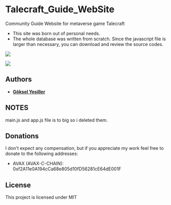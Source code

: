 # Talecraft_Guide_WebSite
Community Guide Website for metaverse game Talecraft

* This site was born out of personal needs.
* The whole database was written from scratch. Since the javascript file is larger than necessary, you can download and review the source codes.

![](website2.png)



![](website1.png)

## Authors
* **[Göksel Yesiller](https://www.linkedin.com/in/goksel-yesiller-830580204)**

## NOTES
main.js and app.js file is to big so i deleted them.

## Donations
I don't expect any compensation, but if you appreciate my work feel free to donate to the following addresses:

* AVAX (AVAX-C-CHAIN): 0xf2A11e0A194cCa68e805d10fD56281cE64dE001F

## License
This project is licensed under MIT

